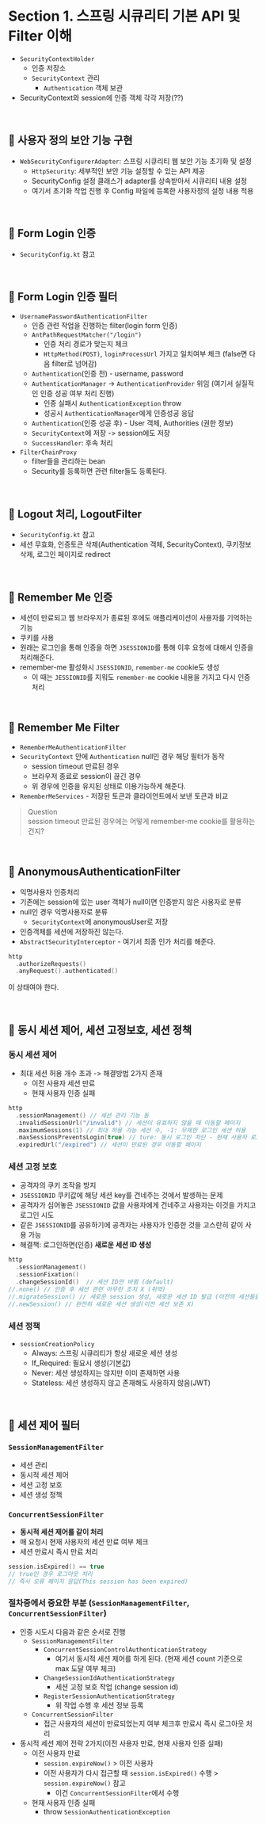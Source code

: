 # Section 1. 스프링 시큐리티 기본 API 및 Filter 이해

- `SecurityContextHolder`
  - 인증 저장소
  - `SecurityContext` 관리
    - `Authentication` 객체 보관
- SecurityContext와 session에 인증 객체 각각 저장(??)

<br>

## 📌 사용자 정의 보안 기능 구현
- `WebSecurityConfigurerAdapter`: 스프링 시큐리티 웹 보안 기능 초기화 및 설정
    - `HttpSecurity`: 세부적인 보안 기능 설정할 수 있는 API 제공
    - SecurityConfig 설정 클래스가 adapter를 상속받아서 시큐리티 내용 설정
    - 여기서 초기화 작업 진행 후 Config 파일에 등록한 사용자정의 설정 내용 적용

<br>

## 📌 Form Login 인증
- `SecurityConfig.kt` 참고

<br>

## 📌 Form Login 인증 필터
- `UsernamePasswordAuthenticationFilter`
  - 인증 관련 작업을 진행하는 filter(login form 인증)
  - `AntPathRequestMatcher("/login")`
    - 인증 처리 경로가 맞는지 체크
    - `HttpMethod(POST)`, `loginProcessUrl` 가지고 일치여부 체크 (false면 다음 filter로 넘어감)
  - `Authentication`(인증 전) - username, password
  - `AuthenticationManager` -> `AuthenticationProvider` 위임 (여기서 실질적인 인증 성공 여부 처리 진행)
    - 인증 실패시 `AuthenticationException` throw
    - 성공시 `AuthenticationManager`에게 인증성공 응답
  - `Authentication`(인증 성공 후) - User 객체, Authorities (권한 정보)
  - `SecurityContext`에 저장 -> session에도 저장
  - `SuccessHandler`: 후속 처리
- `FilterChainProxy`
  - filter들을 관리하는 bean
  - Security를 등록하면 관련 filter들도 등록된다.

<br>

## 📌 Logout 처리, LogoutFilter
- `SecurityConfig.kt` 참고
- 세션 무효화, 인증토큰 삭제(Authentication 객체, SecurityContext), 쿠키정보 삭제, 로그인 페이지로 redirect

<br>

## 📌 Remember Me 인증
- 세션이 만료되고 웹 브라우저가 종료된 후에도 애플리케이션이 사용자를 기억하는 기능
- 쿠키를 사용
- 원래는 로그인을 통해 인증을 하면 `JSESSIONID`를 통해 이후 요청에 대해서 인증을 처리해준다.
- remember-me 활성화시 `JSESSIONID`, `remember-me` cookie도 생성
  - 이 때는 `JESSIONID`를 지워도 `remember-me` cookie 내용을 가지고 다시 인증 처리

<br>

## 📌 Remember Me Filter
- `RememberMeAuthenticationFilter`
- `SecurityContext` 안에 `Authentication` null인 경우 해당 필터가 동작
  - session timeout 만료된 경우
  - 브라우저 종료로 session이 끊긴 경우
  - 위 경우에 인증을 유지된 상태로 이용가능하게 해준다.
- `RememberMeServices` - 저장된 토큰과 클라이언트에서 보낸 토큰과 비교
> Question  
> session timeout 만료된 경우에는 어떻게 remember-me cookie를 활용하는 건지?

<br>

## 📌 AnonymousAuthenticationFilter
- 익명사용자 인증처리
- 기존에는 session에 있는 user 객체가 null이면 인증받지 않은 사용자로 분류
- null인 경우 익명사용자로 분류
  - `SecurityContext`에 anonymousUser로 저장
- 인증객체를 세션에 저장하진 않는다.
- `AbstractSecurityInterceptor` - 여기서 최종 인가 처리를 해준다.
```kotlin
http
  .authorizeRequests()
  .anyRequest().authenticated()
```
이 상태여야 한다.

<br>

## 📌 동시 세션 제어, 세션 고정보호, 세션 정책

### 동시 세션 제어
- 최대 세션 허용 개수 초과 -> 해결방법 2가지 존재
  - 이전 사용자 세션 만료
  - 현재 사용자 인증 실패
```kotlin
http
  .sessionManagement() // 세션 관리 기능 동
  .invalidSessionUrl("/invalid") // 세션이 유효하지 않을 때 이동할 페이지
  .maximumSessions(1) // 최대 허용 가능 세션 수, -1: 무제한 로그인 세션 허용
  .maxSessionsPreventsLogin(true) // ture: 동시 로그인 차단 - 현재 사용자 로그인 차단 (default: false - 이전 사용자 만료)
  .expiredUrl("/expired") // 세션이 만료된 경우 이동할 페이지
```

### 세션 고정 보호
- 공격자의 쿠키 조작을 방지
- `JSESSIONID` 쿠키값에 해당 세션 key를 건네주는 것에서 발생하는 문제
- 공격자가 심어놓은 `JSESSIONID` 값을 사용자에게 건네주고 사용자는 이것을 가지고 로그인 시도
- 같은 `JSESSIONID`를 공유하기에 공격자는 사용자가 인증한 것을 고스란히 같이 사용 가능
- 해결책: 로그인하면(인증) **새로운 세션 ID 생성**
```kotlin
http
  .sessionManagement()
  .sessionFixation()
  .changeSessionId()  // 세션 ID만 바뀜 (default)
//.none() // 인증 후 세션 관련 아무런 조치 X (취약)
//.migrateSession() // 새로운 session 생성, 새로운 세션 ID 발급 (이전의 세션들을 새로운 세션으로 옮김)
//.newSession() // 완전히 새로운 세션 생성(이전 세션 보존 X)
```

### 세션 정책
- `sessionCreationPolicy`
  - Always: 스프링 시큐리티가 항상 새로운 세션 생성
  - If_Required: 필요시 생성(기본값)
  - Never: 세션 생성하지는 않지만 이미 존재하면 사용
  - Stateless: 세션 생성하지 않고 존재해도 사용하지 않음(JWT)

<br>

## 📌 세션 제어 필터

### `SessionManagementFilter`
- 세션 관리
- 동시적 세션 제어
- 세션 고정 보호
- 세션 생성 정책

### `ConcurrentSessionFilter`
- **동시적 세션 제어를 같이 처리**
- 매 요청시 현재 사용자의 세션 만료 여부 체크
- 세션 만료시 즉시 만료 처리
```kotlin
session.isExpired() == true
// true인 경우 로그아웃 처리
// 즉시 오류 페이지 응답(This session has been expired)
```

### 절차중에서 중요한 부분 (`SessionManagementFilter`, `ConcurrentSessionFilter`)
- 인증 시도시 다음과 같은 순서로 진행
  - `SessionManagementFilter`
    - `ConcurrentSessionControlAuthenticationStrategy`
      - 여기서 동시적 세션 제어를 하게 된다. (현재 세션 count 기준으로 max 도달 여부 체크)
    - `ChangeSessionIdAuthenticationStrategy`
      - 세션 고정 보호 작업 (change session id)
    - `RegisterSessionAuthenticationStrategy`
      - 위 작업 수행 후 세션 정보 등록
  - `ConcurrentSessionFilter`
    - 접근 사용자의 세션이 만료되었는지 여부 체크후 만료시 즉시 로그아웃 처리
- 동시적 세션 제어 전략 2가지(이전 사용자 만료, 현재 사용자 인증 실패)
  - 이전 사용자 만료
    - `session.expireNow()` > 이전 사용자
    - 이전 사용자가 다시 접근할 때 `session.isExpired()` 수행 > `session.expireNow()` 참고
      - 이건 `ConcurrentSessionFilter`에서 수행
  - 현재 사용자 인증 실패
    - throw `SessionAuthenticationException`